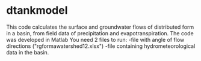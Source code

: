 # dtankmodel
This code calculates the surface and groundwater flows of distributed form in a basin, from field data of precipitation and evapotranspiration.
The code was developed in Matlab
You need 2 files to run:
-file with angle of flow directions ("rgformawatershed12.xlsx")
-file containing hydrometeorological data in the basin.

